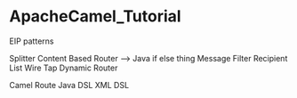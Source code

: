 # ApacheCamel_Tutorial

EIP patterns

Splitter
Content Based Router    --> Java if else thing
Message Filter
Recipient List
Wire Tap
Dynamic Router

Camel Route
Java DSL
XML DSL